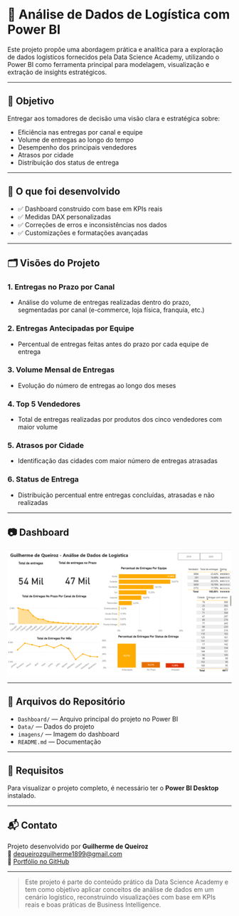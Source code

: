 # 🚚 Análise de Dados de Logística com Power BI

Este projeto propõe uma abordagem prática e analítica para a exploração de dados logísticos fornecidos pela Data Science Academy, utilizando o Power BI como ferramenta principal para modelagem, visualização e extração de insights estratégicos.

---

## 🎯 Objetivo

Entregar aos tomadores de decisão uma visão clara e estratégica sobre:

- Eficiência nas entregas por canal e equipe  
- Volume de entregas ao longo do tempo  
- Desempenho dos principais vendedores  
- Atrasos por cidade  
- Distribuição dos status de entrega

---

## 🧠 O que foi desenvolvido

- ✅ Dashboard construido com base em KPIs reais  
- ✅ Medidas DAX personalizadas  
- ✅ Correções de erros e inconsistências nos dados  
- ✅ Customizações e formatações avançadas

---

## 🗂️ Visões do Projeto

### 1. **Entregas no Prazo por Canal**
- Análise do volume de entregas realizadas dentro do prazo, segmentadas por canal (e-commerce, loja física, franquia, etc.)

### 2. **Entregas Antecipadas por Equipe**
- Percentual de entregas feitas antes do prazo por cada equipe de entrega

### 3. **Volume Mensal de Entregas**
- Evolução do número de entregas ao longo dos meses

### 4. **Top 5 Vendedores**
- Total de entregas realizadas por produtos dos cinco vendedores com maior volume

### 5. **Atrasos por Cidade**
- Identificação das cidades com maior número de entregas atrasadas

### 6. **Status de Entrega**
- Distribuição percentual entre entregas concluídas, atrasadas e não realizadas

---

## 📷 Dashboard

![Dashboard Logística](Imagens/dashboard-dados-logistica.png)

---

## 📁 Arquivos do Repositório

- `Dashboard/` — Arquivo principal do projeto no Power BI
- `Data/` — Dados do projeto
- `imagens/` — Imagem do dashboard
- `README.md` — Documentação

---

## 📌 Requisitos

Para visualizar o projeto completo, é necessário ter o **Power BI Desktop** instalado.

---

## 📬 Contato

Projeto desenvolvido por **Guilherme de Queiroz**  
📧 dequeirozguilherme1899@gmail.com  
🔗 [Portfólio no GitHub](https://github.com/dequeirozguilherme1989-tech)

---

> Este projeto é parte do conteúdo prático da Data Science Academy e tem como objetivo aplicar conceitos de análise de dados em um cenário logístico, reconstruindo visualizações com base em KPIs reais e boas práticas de Business Intelligence.
